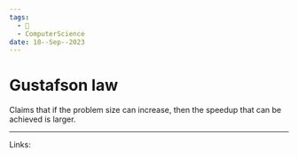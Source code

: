 ```yaml
---
tags:
  - 🌱
  - ComputerScience
date: 18--Sep--2023
---
```


# Gustafson law

Claims that if the problem size can increase, then the speedup that can be achieved is larger.

---
Links: 